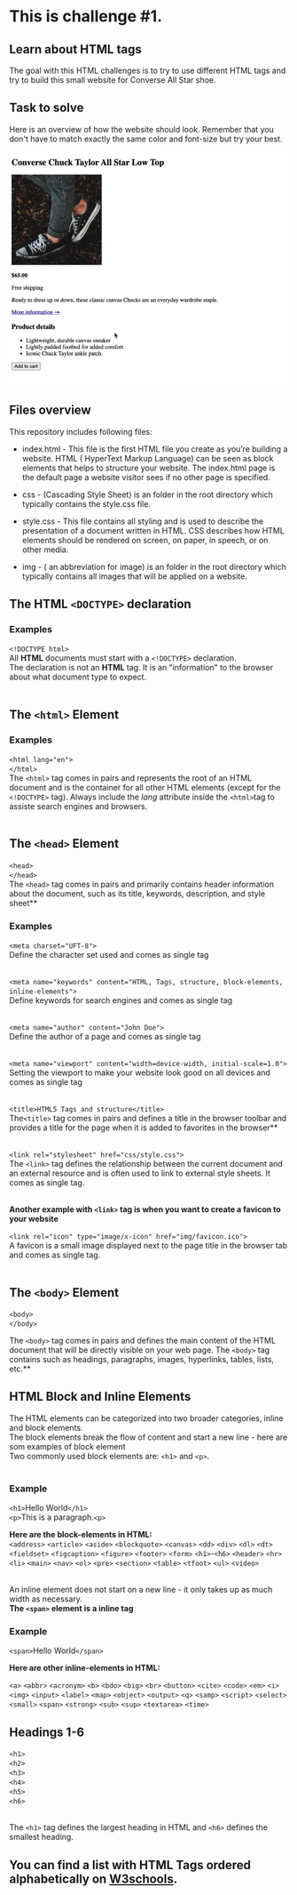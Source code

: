 # This is challenge #1.

## Learn about HTML tags

The goal with this HTML challenges is to try to use different HTML tags and try to build this small website for Converse All Star shoe.

## Task to solve
Here is an overview of how the website should look. Remember that you don't have to match exactly the same color and font-size but try your best.

![alt text](img/solution-challenge-1.png)

## Files overview 
This repository includes following files:

* index.html - This file is the first HTML file you create as you’re building a website. HTML ( HyperText Markup Language) can be seen as block elements that helps to structure your website. The index.html page is the default page a website visitor sees if no other page is specified.

* css - (Cascading Style Sheet) is an folder in the root directory which typically contains the style.css file.

* style.css - This file contains all styling and is used to describe the presentation of a document written in HTML. CSS describes how HTML elements should be rendered on screen, on paper, in speech, or on other media.

* img - ( an abbreviation for image) is an folder in the root directory which typically contains all images that will be applied on a website.

## The HTML `<DOCTYPE>` declaration

### Examples

`<!DOCTYPE html>`<br>
All **HTML** documents must start with a `<!DOCTYPE>` declaration.<br>
The declaration is not an **HTML** tag. It is an "information" to the browser about what document type to expect.<br><br>

## The `<html>` Element

### Examples

`<html lang="en">`<br>
`</html>`<br>
The `<html>` tag comes in pairs and represents the root of an HTML document and is the container for all other HTML elements (except for the `<!DOCTYPE>` tag). Always include the _lang_ attribute inside the `<html>`tag to assiste search engines and browsers.<br><br>

## The `<head>` Element

`<head>`<br>
`</head>`<br>
The `<head>` tag comes in pairs and primarily contains header information about the document, such as its title, keywords, description, and style sheet** <br>

### Examples

`<meta charset="UFT-8">`<br>
Define the character set used and comes as single tag<br><br>

`<meta name="keywords" content="HTML, Tags, structure, block-elements, inline-elements">`<br>
Define keywords for search engines and comes as single tag<br><br>

`<meta name="author" content="John Doe">`<br>
Define the author of a page and comes as single tag<br><br>

`<meta name="viewport" content="width=device-width, initial-scale=1.0">`<br>
Setting the viewport to make your website look good on all devices and comes as single tag<br><br>

`<title>HTML5 Tags and structure</title>`<br>
The`<title>` tag comes in pairs and defines a title in the browser toolbar and provides a title for the page when it is added to favorites in the browser** <br><br>

`<link rel="stylesheet" href="css/style.css">`<br>
The `<link>` tag defines the relationship between the current document and an external resource and is often used to link to external style sheets. It comes as single tag.<br><br>

**Another example with `<link>` tag is when you want to create a favicon to your website**<br>

`<link rel="icon" type="image/x-icon" href="img/favicon.ico">`<br>
A favicon is a small image displayed next to the page title in the browser tab and comes as single tag.<br><br>

## The `<body>` Element

`<body>`<br>
`</body>`<br>

The `<body>` tag comes in pairs and defines the main content of the HTML document that will be directly visible on your web page. The `<body>` tag contains such as headings, paragraphs, images, hyperlinks, tables, lists, etc.** <br>

## HTML Block and Inline Elements

The HTML elements can be categorized into two broader categories, inline and block elements.<br>
The block elements break the flow of content and start a new line - here are som examples of block element<br>
Two commonly used block elements are: `<h1>` and `<p>`.<br><br>

### Example

`<h1>`Hello World`</h1>`<br>
`<p>`This is a paragraph.`<p>`<br>

**Here are the block-elements in HTML:**<br>
`<address>` `<article>` `<aside>` `<blockquote>` `<canvas>` `<dd>` `<div>` `<dl>` `<dt>` `<fieldset>` `<figcaption>` `<figure>` `<footer>` `<form>` `<h1>`-`<h6>` `<header>` `<hr>` `<li>` `<main>`
`<nav>` `<ol>` `<pre>` `<section>` `<table>` `<tfoot>` `<ul>` `<video>`<br><br>

An inline element does not start on a new line - it only takes up as much width as necessary.<br>
**The `<span>` element is a inline tag**<br>

### Example

`<span>`Hello World`</span>`<br>

**Here are other inline-elements in HTML:**<br>

`<a>` `<abbr>` `<acronym>` `<b>` `<bdo>` `<big>` `<br>` `<button>` `<cite>` `<code>` `<em>` `<i>` `<img>` `<input>` `<label>` `<map>`
`<object>` `<output>` `<q>` `<samp>` `<script>` `<select>` `<small>` `<span>` `<strong>` `<sub>` `<sup>` `<textarea>` `<time>` <br>

## Headings 1-6

`<h1>`<br>
`<h2>`<br>
`<h3>`<br>
`<h4>`<br>
`<h5>`<br>
`<h6>`<br><br>

The `<h1>` tag defines the largest heading in HTML and `<h6>` defines the smallest heading.

## You can find a list with HTML Tags ordered alphabetically on [W3schools](https://www.w3schools.com/tags/tag_html.asp).



